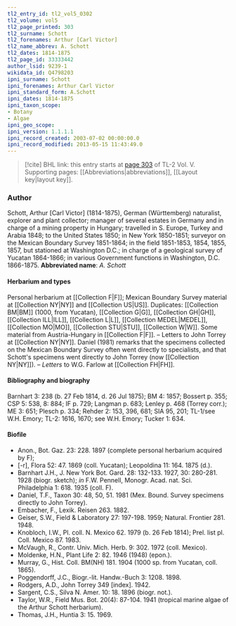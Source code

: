 ```yaml
---
tl2_entry_id: tl2_vol5_0302
tl2_volume: vol5
tl2_page_printed: 303
tl2_surname: Schott
tl2_forenames: Arthur [Carl Victor]
tl2_name_abbrev: A. Schott
tl2_dates: 1814-1875
tl2_page_id: 33333442
author_lsid: 9239-1
wikidata_id: Q4798203
ipni_surname: Schott
ipni_forenames: Arthur Carl Victor
ipni_standard_form: A.Schott
ipni_dates: 1814-1875
ipni_taxon_scope: 
- Botany
- Algae
ipni_geo_scope: 
ipni_version: 1.1.1.1
ipni_record_created: 2003-07-02 00:00:00.0
ipni_record_modified: 2013-05-15 11:43:49.0
---
```



> [!cite] BHL link: this entry starts at [page 303](https://www.biodiversitylibrary.org/page/33333442) of TL-2 Vol. V.
> Supporting pages: [[Abbreviations|abbreviations]], [[Layout key|layout key]].

### Author

Schott, Arthur \[Carl Victor\] (1814-1875), German (Württemberg) naturalist, explorer and plant collector; manager of several estates in Germany and in charge of a mining property in Hungary; travelled in S. Europe, Turkey and Arabia 1848; to the United States 1850; in New York 1850-1851; surveyor on the Mexican Boundary Survey 1851-1864; in the field 1851-1853, 1854, 1855, 1857, but stationed at Washington D.C.; in charge of a geological survey of Yucatan 1864-1866; in various Government functions in Washington, D.C. 1866-1875. 
**Abbreviated name**: *A. Schott*

#### Herbarium and types

Personal herbarium at [[Collection F|F]]; Mexican Boundary Survey material at [[Collection NY|NY]] and [[Collection US|US]]. Duplicates: [[Collection BM|BM]] (1000, from Yucatan), [[Collection G|G]], [[Collection GH|GH]], [[Collection ILL|ILL]], [[Collection L|L]], [[Collection MEDEL|MEDEL]], [[Collection MO|MO]], [[Collection STU|STU]], [[Collection W|W]]. Some material from Austria-Hungary in [[Collection F|F]]. – Letters to John Torrey at [[Collection NY|NY]]. Daniel (1981) remarks that the specimens collected on the Mexican Boundary Survey often went directly to specialists, and that Schott's specimens went directly to John Torrey (now [[Collection NY|NY]]). – *Letters* to W.G. Farlow at [[Collection FH|FH]].

#### Bibliography and biography

Barnhart 3: 238 (b. 27 Feb 1814, d. 26 Jul 1875); BM 4: 1857; Bossert p. 355; CSP 5: 538, 8: 884; IF p. 729; Langman p. 683; Lenley p. 468 (Torrey corr.); ME 3: 651; Plesch p. 334; Rehder 2: 153, 396, 681; SIA 95, 201; TL-1/see W.H. Emory; TL-2: 1616, 1670; see W.H. Emory; Tucker 1: 634.

#### Biofile

- Anon., Bot. Gaz. 23: 228. 1897 (complete personal herbarium acquired by F);
- \[-r\], Flora 52: 47. 1869 (coll. Yucatan); Leopoldina 11: 164. 1875 (d.).
- Barnhart J.H., J. New York Bot. Gard. 28: 132-133. 1927, 30: 280-281. 1928 (biogr. sketch); *in* F.W. Pennell, Monogr. Acad. nat. Sci. Philadelphia 1: 618. 1935 (coll. F).
- Daniel, T.F., Taxon 30: 48, 50, 51. 1981 (Mex. Bound. Survey specimens directly to John Torrey).
- Embacher, F., Lexik. Reisen 263. 1882.
- Geiser, S.W., Field & Laboratory 27: 197-198. 1959; Natural. Frontier 281. 1948.
- Knobloch, I.W., Pl. coll. N. Mexico 62. 1979 (b. 26 Feb 1814); Prel. list pl. Coll. Mexico 87. 1983.
- McVaugh, R., Contr. Univ. Mich. Herb. 9: 302. 1972 (coll. Mexico).
- Moldenke, H.N., Plant Life 2: 82. 1946 (1948) (epon.).
- Murray, G., Hist. Coll. BM(NH) 181. 1904 (1000 sp. from Yucatan, coll. 1865).
- Poggendorff, J.C., Biogr.-lit. Handw.-Buch 3: 1208. 1898.
- Rodgers, A.D., John Torrey 349 \[index\]. 1942.
- Sargent, C.S., Silva N. Amer. 10: 18. 1896 (biogr. not.).
- Taylor, W.R., Field Mus. Bot. 20(4): 87-104. 1941 (tropical marine algae of the Arthur Schott herbarium).
- Thomas, J.H., Huntia 3: 15. 1969.

